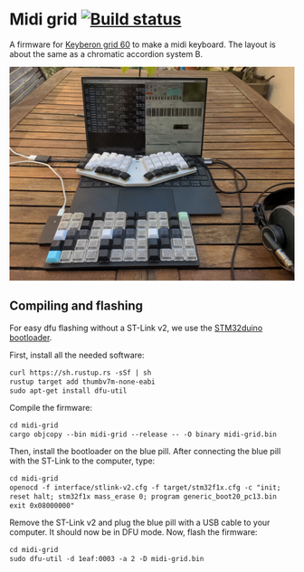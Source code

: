# Midi grid [![Build status](https://travis-ci.com/TeXitoi/midi-grid.svg?branch=master)](https://travis-ci.com/TeXitoi/midi-grid)

A firmware for [Keyberon grid
60](https://github.com/TeXitoi/keyberon-grid) to make a midi
keyboard. The layout is about the same as a chromatic accordion system
B.

![photo](images/midi-grid.jpg)

## Compiling and flashing

For easy dfu flashing without a ST-Link v2, we use the [STM32duino
bootloader](https://github.com/rogerclarkmelbourne/STM32duino-bootloader/).

First, install all the needed software:

```shell
curl https://sh.rustup.rs -sSf | sh
rustup target add thumbv7m-none-eabi
sudo apt-get install dfu-util
```

Compile the firmware:

```shell
cd midi-grid
cargo objcopy --bin midi-grid --release -- -O binary midi-grid.bin
```

Then, install the bootloader on the blue pill. After connecting the
blue pill with the ST-Link to the computer, type:

```shell
cd midi-grid
openocd -f interface/stlink-v2.cfg -f target/stm32f1x.cfg -c "init; reset halt; stm32f1x mass_erase 0; program generic_boot20_pc13.bin exit 0x08000000"
```

Remove the ST-Link v2 and plug the blue pill with a USB cable to your
computer. It should now be in DFU mode. Now, flash the firmware:

```shell
cd midi-grid
sudo dfu-util -d 1eaf:0003 -a 2 -D midi-grid.bin
```
